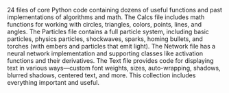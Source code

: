 24 files of core Python code containing dozens of useful functions and past implementations of algorithms and math. The Calcs file includes math functions for working with circles, triangles, colors, points, lines, and angles. The Particles file contains a full particle system, including basic particles, physics particles, shockwaves, sparks, homing bullets, and torches (with embers and particles that emit light). The Network file has a neural network implementation and supporting classes like activation functions and their derivatives. The Text file provides code for displaying text in various ways—custom font weights, sizes, auto-wrapping, shadows, blurred shadows, centered text, and more. This collection includes everything important and useful.
